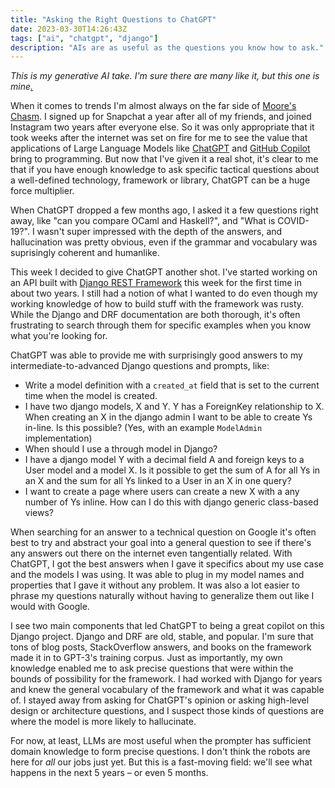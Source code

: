 ```yaml
---
title: "Asking the Right Questions to ChatGPT"
date: 2023-03-30T14:26:43Z
tags: ["ai", "chatgpt", "django"]
description: "AIs are as useful as the questions you know how to ask."
---
```


*This is my generative AI take. I'm sure there are many like it, but this one is mine[.](https://www.usmcu.edu/Research/Marine-Corps-History-Division/Frequently-Requested-Topics/Marines-Rifle-Creed/)*

When it comes to trends I'm almost always on the far side of [Moore's Chasm](https://en.wikipedia.org/wiki/Crossing_the_Chasm). I signed up for Snapchat a year after all of my friends, and joined Instagram two years after everyone else. So it was only appropriate that it took weeks after the internet was set on fire for me to see the value that applications of Large Language Models like [ChatGPT](https://openai.com/blog/chatgpt) and [GitHub Copilot](https://github.com/features/copilot) bring to programming. But now that I've given it a real shot, it's clear to me that if you have enough knowledge to ask specific tactical questions about a well-defined technology, framework or library, ChatGPT can be a huge force multiplier.

<!--more-->

When ChatGPT dropped a few months ago, I asked it a few questions right away, like "can you compare OCaml and Haskell?", and "What is COVID-19?".  I wasn't super impressed with the depth of the answers, and hallucination was pretty obvious, even if the grammar and vocabulary was suprisingly coherent and humanlike.

This week I decided to give ChatGPT another shot. I've started working on an API built with [Django REST Framework](https://www.django-rest-framework.org) this week for the first time in about two years. I still had a notion of what I wanted to do even though my working knowledge of how to build stuff with the framework was rusty. While the Django and DRF documentation are both thorough, it's often frustrating to search through them for specific examples when you know what you're looking for.

ChatGPT was able to provide me with surprisingly good answers to my intermediate-to-advanced Django questions and prompts, like:
- Write a model definition with a `created_at` field that is set to the current time when the model is created.
- I have two django models, X and Y. Y has a ForeignKey relationship to X. When creating an X in the django admin I want to be able to create Ys in-line. Is this possible? (Yes, with an example `ModelAdmin` implementation)
- When should I use a through model in Django?
- I have a django model Y with a decimal field A and foreign keys to a User model and a model X. Is it possible to get the sum of A for all Ys in an X and the sum for all Ys linked to a User in an X in one query?
- I want to create a page where users can create a new X with a any number of Ys inline. How can I do this with django generic class-based views?

When searching for an answer to a technical question on Google it's often best to try and abstract your goal into a general question to see if there's any answers out there on the internet even tangentially related. With ChatGPT, I got the best answers when I gave it specifics about my use case and the models I was using. It was able to plug in my model names and properties that I gave it without any problem. It was also a lot easier to phrase my questions naturally without having to generalize them out like I would with Google.

I see two main components that led ChatGPT to being a great copilot on this Django project. Django and DRF are old, stable, and popular. I'm sure that tons of blog posts, StackOverflow answers, and books on the framework made it in to GPT-3's training corpus. Just as importantly, my own knowledge enabled me to ask precise questions that were within the bounds of possibility for the framework. I had worked with Django for years and knew the general vocabulary of the framework and what it was capable of. I stayed away from asking for ChatGPT's opinion or asking high-level design or architecture questions, and I suspect those kinds of questions are where the model is more likely to hallucinate.

For now, at least, LLMs are most useful when the prompter has sufficient domain knowledge to form precise questions. I don't think the robots are here for *all* our jobs just yet. But this is a fast-moving field: we'll see what happens in the next 5 years – or even 5 months.